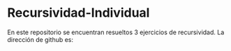 # Recursividad-Individual
En este repositorio se encuentran resueltos 3 ejercicios de recursividad.
La dirección de github es:
